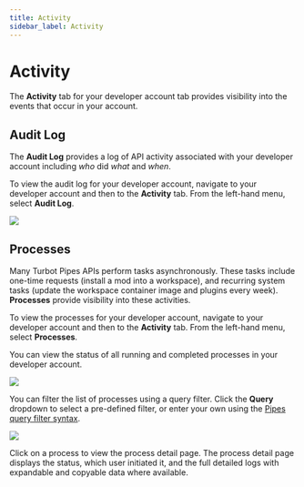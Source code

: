 ```yaml
---
title: Activity
sidebar_label: Activity
---
```


# Activity

The **Activity** tab for your developer account tab provides visibility into the events that occur in your account.  

## Audit Log

The **Audit Log** provides a log of API activity associated with your developer account including _who_ did _what_ and _when_.

To view the audit log for your developer account, navigate to your developer account and then to the **Activity** tab.  From the left-hand menu, select **Audit Log**.

![](/images/docs/pipes/developer_audit_log.png)
<br />


## Processes


Many Turbot Pipes APIs perform tasks asynchronously. These tasks include one-time requests (install a mod into a workspace), and recurring system tasks (update the workspace container image and plugins every week). **Processes** provide visibility into these activities.

To view the processes for your developer account, navigate to your developer account and then to the **Activity** tab.  From the left-hand menu, select **Processes**.

You can view the status of all running and completed processes in your developer account.


![](/images/docs/pipes/developer_process_list.png)

You can filter the list of processes using a query filter.  Click the **Query** dropdown to select a pre-defined filter, or enter your own using the [Pipes query filter syntax](/pipes/docs/reference/query-filter#syntax).


![](/images/docs/pipes/developer_process_list_filtered.png)


Click on a process to view the process detail page. The process detail page displays the status, which user initiated it, and the full detailed logs with expandable and copyable data where available.

<!--
![](/images/docs/pipes/process_detail.png)

-->